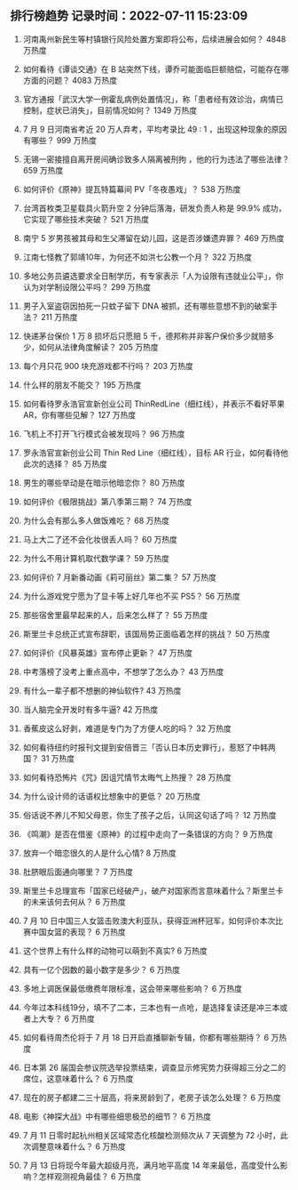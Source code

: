 
## 排行榜趋势 记录时间：2022-07-11 15:23:09
  
  1. 河南禹州新民生等村镇银行风险处置方案即将公布，后续进展会如何？ 4848 万热度
    
  2. 如何看待《谭谈交通》在 B 站突然下线，谭乔可能面临巨额赔偿，可能存在哪方面的问题？ 4083 万热度
    
  3. 官方通报「武汉大学一例霍乱病例处置情况」，称「患者经有效诊治，病情已控制，症状已消失」，目前情况如何？ 1349 万热度
    
  4. 7 月 9 日河南省考近 20 万人弃考，平均考录比 49 : 1 ，出现这种现象的原因有哪些？ 999 万热度
    
  5. 无锡一密接擅自离开房间确诊致多人隔离被刑拘 ，他的行为违法了哪些法律？ 659 万热度
    
  6. 如何评价《原神》提瓦特篇幕间 PV「冬夜愚戏」？ 538 万热度
    
  7. 台湾首枚类卫星载具火箭升空 2 分钟后落海，研发负责人称是 99.9% 成功，它实现了哪些技术突破？ 521 万热度
    
  8. 南宁 5 岁男孩被其母和生父滞留在幼儿园，这是否涉嫌遗弃罪？ 469 万热度
    
  9. 江南七怪教了郭靖10年，为何还不如洪七公教一个月？ 322 万热度
    
  10. 多地公务员遴选要求全日制学历，有专家表示「人为设限有违就业公平」，你认为对学制设限公平吗？ 299 万热度
    
  11. 男子入室盗窃因拍死一只蚊子留下 DNA 被抓，还有哪些意想不到的破案手法？ 211 万热度
    
  12. 快递茅台保价 1 万 8 损坏后只愿赔 5 千，德邦称并非客户保价多少就赔多少，如何从法律角度解读？ 205 万热度
    
  13. 每个月只花 900 块充游戏都不行吗？ 203 万热度
    
  14. 什么样的朋友不能交？ 195 万热度
    
  15. 如何看待罗永浩官宣新创业公司 ThinRedLine（细红线），并表示不看好苹果AR，你有哪些见解？ 127 万热度
    
  16. 飞机上不打开飞行模式会被发现吗？ 96 万热度
    
  17. 罗永浩官宣新创业公司 Thin Red Line（细红线），目标 AR 行业，如何看待他此次的选择？ 85 万热度
    
  18. 男生的哪些举动是在暗示他暗恋你？ 80 万热度
    
  19. 如何评价《极限挑战》第八季第三期？ 74 万热度
    
  20. 为什么会有那么多人做饭难吃？ 68 万热度
    
  21. 马上大二了还不会化妆很丢人吗？ 60 万热度
    
  22. 为什么不用计算机取代数学课？ 59 万热度
    
  23. 如何评价 7 月新番动画《莉可丽丝》第二集？ 57 万热度
    
  24. 为什么游戏党宁愿为了显卡等上好几年也不买 PS5？ 56 万热度
    
  25. 那些宿舍里最早起来的人，后来怎么样了？ 55 万热度
    
  26. 斯里兰卡总统正式宣布辞职，该国局势正面临着怎样的挑战？ 50 万热度
    
  27. 如何评价《风暴英雄》宣布停止更新？ 47 万热度
    
  28. 中考落榜了没考上重点高中，不想学了怎么办？ 43 万热度
    
  29. 有什么一辈子都不想删的神仙软件? 43 万热度
    
  30. 当人脑完全开发时有多牛逼? 42 万热度
    
  31. 香蕉皮这么好剥，难道是专门为了方便人吃的吗？ 32 万热度
    
  32. 如何看待纽约时报刊文提到安倍晋三「否认日本历史罪行」，惹怒了中韩两国？ 31 万热度
    
  33. 如何看待恐怖片《咒》因诅咒情节太晦气上热搜？ 28 万热度
    
  34. 为什么设计师的话语权比想象中的更低？ 20 万热度
    
  35. 俗话说不养儿不知父母恩，你生了孩子之后，认同这句话了吗？ 12 万热度
    
  36. 《鸣潮》是否在借鉴《原神》的过程中走向了一条错误的方向？ 9 万热度
    
  37. 放弃一个暗恋很久的人是什么心情? 8 万热度
    
  38. 肚脐眼后面通向哪里？ 7 万热度
    
  39. 斯里兰卡总理宣布「国家已经破产」，破产对国家而言意味着什么？斯里兰卡的未来该何去何从？ 6 万热度
    
  40. 7 月 10 日中国三人女篮击败澳大利亚队，获得亚洲杯冠军，如何评价本次比赛中国女篮的表现？ 6 万热度
    
  41. 这个世界上有什么样的动物可以萌到不真实? 6 万热度
    
  42. 具有一亿个因数的最小数字是多少？ 6 万热度
    
  43. 多地上调医保最低缴费年限标准，这会带来哪些影响？ 6 万热度
    
  44. 今年过本科线19分，填不了二本，三本也有一点呛，是选择复读还是冲三本或者上大专？ 6 万热度
    
  45. 如何看待周杰伦将于 7 月 18 日开启直播聊新专辑，你都有哪些期待？ 6 万热度
    
  46. 日本第 26 届国会参议院选举投票结束，调查显示修宪势力获得超三分之二的席位，这意味着什么？ 6 万热度
    
  47. 现在的房子都建二三十层高，将来房龄到了，老房子该怎么处理？ 6 万热度
    
  48. 电影《神探大战》中有哪些细思极恐的细节？ 6 万热度
    
  49. 7 月 11 日零时起杭州相关区域常态化核酸检测频次从 7 天调整为 72 小时，此次调整意味着什么？ 6 万热度
    
  50. 7 月 13 日将现今年最大超级月亮，满月地平高度 14 年来最低，高度受什么影响？怎样观测视角最佳？ 6 万热度
    